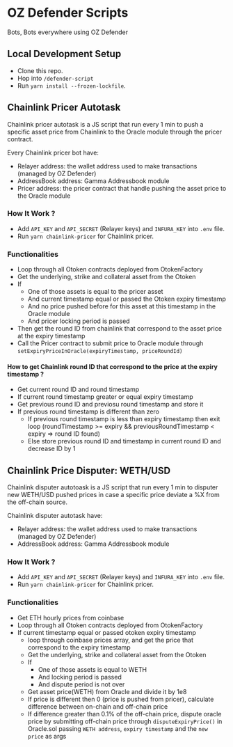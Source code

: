 # OZ Defender Scripts

Bots, Bots everywhere using OZ Defender

## Local Development Setup

- Clone this repo.
- Hop into `/defender-script`
- Run `yarn install --frozen-lockfile`.

## Chainlink Pricer Autotask

Chainlink pricer autotask is a JS script that run every 1 min to push a specific asset price from Chainlink to the Oracle module through the pricer contract.

Every Chainlink pricer bot have:
- Relayer address: the wallet address used to make transactions (managed by OZ Defender)
- AddressBook address: Gamma Addressbook module
- Pricer address: the pricer contract that handle pushing the asset price to the Oracle module

### How It Work ?

- Add `API_KEY` and `API_SECRET` (Relayer keys) and `INFURA_KEY` into `.env` file.
- Run `yarn chainlink-pricer` for Chainlink pricer.

### Functionalities

- Loop through all Otoken contracts deployed from OtokenFactory
- Get the underlying, strike and collateral asset from the Otoken
- If
  - One of those assets is equal to the pricer asset
  - And current timestamp equal or passed the Otoken expiry timestamp 
  - And no price pushed before for this asset at this timestamp in the Oracle module
  - And pricer locking period is passed
- Then get the round ID from chainlink that correspond to the asset price at the expiry timestamp
- Call the Pricer contract to submit price to Oracle module through `setExpiryPriceInOracle(expiryTimestamp, priceRoundId)`

#### How to get Chainlink round ID that correspond to the price at the expiry timestamp ?

- Get current round ID and round timestamp
- If current round timestamp greater or equal expiry timestamp
 - Get previous round ID and previosu round timestamp and store it
 - If previous round timestamp is different than zero
   - If previous round timestamp is less than expiry timestamp then exit loop (roundTimestamp >= expiry && previousRoundTimestamp < expiry => round ID found)
   - Else store previous round ID and timestamp in current round ID and decrease ID by 1

## Chainlink Price Disputer: WETH/USD

Chainlink disputer autotoask is a JS script that run every 1 min to disputer new WETH/USD pushed prices in case a specific price deviate a %X from the off-chain source.

Chainlink disputer autotask have:
- Relayer address: the wallet address used to make transactions (managed by OZ Defender)
- AddressBook address: Gamma Addressbook module

### How It Work ?

- Add `API_KEY` and `API_SECRET` (Relayer keys) and `INFURA_KEY` into `.env` file.
- Run `yarn chainlink-pricer` for Chainlink pricer.

### Functionalities

- Get ETH hourly prices from coinbase
- Loop through all Otoken contracts deployed from OtokenFactory
- If current timestamp equal or passed otoken expiry timestamp
  - loop through coinbase prices array, and get the price that correspond to the expiry timestamp
  - Get the underlying, strike and collateral asset from the Otoken
  - If
    - One of those assets is equal to WETH
    - And locking period is passed
    - And dispute period is not over
  - Get asset price(WETH) from Oracle and divide it by 1e8
  - If price is different then 0 (price is pushed from pricer), calculate difference between on-chain and off-chain price
  - If difference greater than 0.1% of the off-chain price, dispute oracle price by submitting off-chain price through `disputeExpiryPrice()` in Oracle.sol passing `WETH address`, `expiry timestamp` and the `new price` as args

